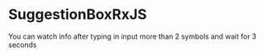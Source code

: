 # SuggestionBoxRxJS
You can watch info after typing in input more than 2 symbols and wait for 3 seconds
